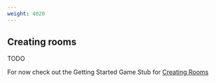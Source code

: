 ```yaml
---
weight: 4020
---
```


## Creating rooms

TODO

For now check out the Getting Started Game Stub for [Creating Rooms](../../../getting-started/creating-a-game-stub/create-the-first-room/)
